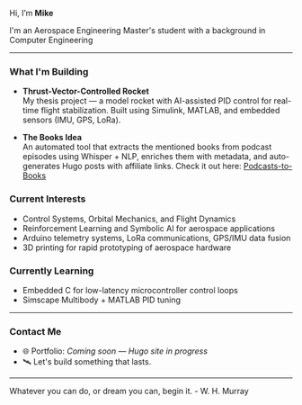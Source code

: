 Hi, I’m **Mike**

I'm an Aerospace Engineering Master's student with a background in Computer Engineering

---

### What I'm Building

- **Thrust-Vector-Controlled Rocket**  
  My thesis project — a model rocket with AI-assisted PID control for real-time flight stabilization. Built using Simulink, MATLAB, and embedded sensors (IMU, GPS, LoRa).

- **The Books Idea**  
  An automated tool that extracts the mentioned books from podcast episodes using Whisper + NLP, enriches them with metadata, and auto-generates Hugo posts with affiliate links. Check it out here: [Podcasts-to-Books](https://mcaneff.github.io/podcasts-to-books/)


### Current Interests

- Control Systems, Orbital Mechanics, and Flight Dynamics  
- Reinforcement Learning and Symbolic AI for aerospace applications  
- Arduino telemetry systems, LoRa communications, GPS/IMU data fusion  
- 3D printing for rapid prototyping of aerospace hardware  


### Currently Learning

- Embedded C for low-latency microcontroller control loops  
- Simscape Multibody + MATLAB PID tuning  

---

### Contact Me
- 🌐 Portfolio: *Coming soon — Hugo site in progress*  
- 🛰️ Let's build something that lasts.
---

Whatever you can do, or dream you can, begin it. - W. H. Murray
